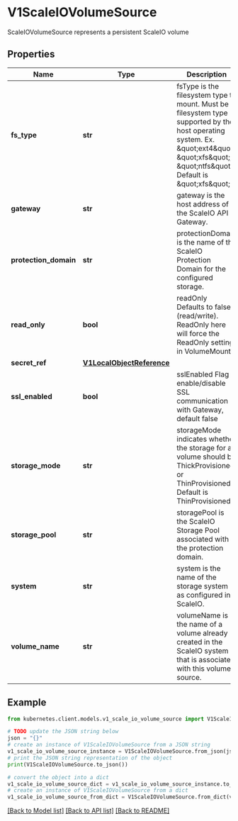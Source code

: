 # V1ScaleIOVolumeSource

ScaleIOVolumeSource represents a persistent ScaleIO volume

## Properties

Name | Type | Description | Notes
------------ | ------------- | ------------- | -------------
**fs_type** | **str** | fsType is the filesystem type to mount. Must be a filesystem type supported by the host operating system. Ex. \&quot;ext4\&quot;, \&quot;xfs\&quot;, \&quot;ntfs\&quot;. Default is \&quot;xfs\&quot;. | [optional] 
**gateway** | **str** | gateway is the host address of the ScaleIO API Gateway. | 
**protection_domain** | **str** | protectionDomain is the name of the ScaleIO Protection Domain for the configured storage. | [optional] 
**read_only** | **bool** | readOnly Defaults to false (read/write). ReadOnly here will force the ReadOnly setting in VolumeMounts. | [optional] 
**secret_ref** | [**V1LocalObjectReference**](V1LocalObjectReference.md) |  | 
**ssl_enabled** | **bool** | sslEnabled Flag enable/disable SSL communication with Gateway, default false | [optional] 
**storage_mode** | **str** | storageMode indicates whether the storage for a volume should be ThickProvisioned or ThinProvisioned. Default is ThinProvisioned. | [optional] 
**storage_pool** | **str** | storagePool is the ScaleIO Storage Pool associated with the protection domain. | [optional] 
**system** | **str** | system is the name of the storage system as configured in ScaleIO. | 
**volume_name** | **str** | volumeName is the name of a volume already created in the ScaleIO system that is associated with this volume source. | [optional] 

## Example

```python
from kubernetes.client.models.v1_scale_io_volume_source import V1ScaleIOVolumeSource

# TODO update the JSON string below
json = "{}"
# create an instance of V1ScaleIOVolumeSource from a JSON string
v1_scale_io_volume_source_instance = V1ScaleIOVolumeSource.from_json(json)
# print the JSON string representation of the object
print(V1ScaleIOVolumeSource.to_json())

# convert the object into a dict
v1_scale_io_volume_source_dict = v1_scale_io_volume_source_instance.to_dict()
# create an instance of V1ScaleIOVolumeSource from a dict
v1_scale_io_volume_source_from_dict = V1ScaleIOVolumeSource.from_dict(v1_scale_io_volume_source_dict)
```
[[Back to Model list]](../README.md#documentation-for-models) [[Back to API list]](../README.md#documentation-for-api-endpoints) [[Back to README]](../README.md)


